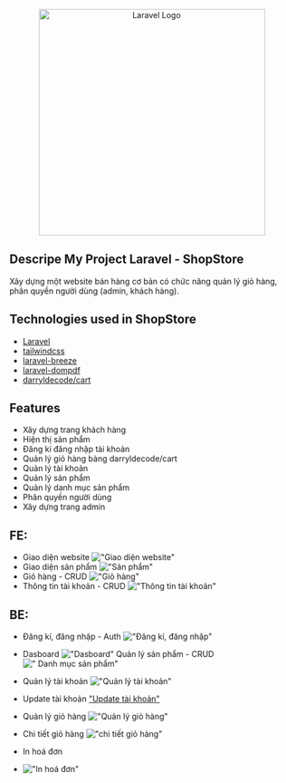 <p align="center"><a href="https://laravel.com" target="_blank"><img src="https://raw.githubusercontent.com/laravel/art/master/logo-lockup/5%20SVG/2%20CMYK/1%20Full%20Color/laravel-logolockup-cmyk-red.svg" width="400" alt="Laravel Logo"></a></p>

## Descripe My Project Laravel - ShopStore

Xây dựng một website bán hàng cơ bản có chức năng quản lý giỏ hàng, phân quyền người dùng (admin, khách hàng).

## Technologies used in ShopStore

-   [Laravel](https://laravel.com/)
-   [tailwindcss](https://tailwindcss.com/)
-   [laravel-breeze](https://github.com/laravel/breeze)
-   [laravel-dompdf](https://github.com/barryvdh/laravel-dompdf)
-   [darryldecode/cart](https://github.com/darryldecode/cart)

## Features

-   Xây dựng trang khách hàng
-   Hiện thị sản phẩm
-   Đăng kí đăng nhập tài khoản
-   Quản lý giỏ hàng bàng darryldecode/cart
-   Quản lý tài khoản
-   Quản lý sản phẩm
-   Quản lý danh mục sản phẩm
-   Phân quyền người dùng
-   Xây dựng trang admin

## FE:

-   Giao diện website
    !["Giao diện website"](https://github.com/Thanhdraw/ecommerce/blob/main/public/images/shopstore/baner.png)
-   Giao diện sản phẩm
    !["Sản phẩm"](https://github.com/Thanhdraw/ecommerce/blob/main/public/images/shopstore/products.png)
-   Giỏ hàng - CRUD
    !["Giỏ hàng"](https://github.com/Thanhdraw/ecommerce/blob/main/public/images/shopstore/cart.png)
-   Thông tin tài khoản - CRUD
    !["Thông tin tài khoản"](https://github.com/Thanhdraw/ecommerce/blob/main/public/images/shopstore/info.png)

## BE:

-   Đăng kí, đăng nhập - Auth
    !["Đăng kí, đăng nhập"](https://github.com/Thanhdraw/ecommerce/blob/main/public/images/admin/middleware.png)

-   Dasboard
    !["Dasboard"](https://github.com/Thanhdraw/ecommerce/blob/main/public/images/admin/admindasboard.png)
    Quản lý sản phẩm - CRUD
    ![" Danh mục sản phẩm"](https://github.com/Thanhdraw/ecommerce/blob/main/public/images/admin/products.png)

-   Quản lý tài khoản
    !["Quản lý tài khoản"](https://github.com/Thanhdraw/ecommerce/blob/main/public/images/admin/users.png)

-   Update tài khoản
    ["Update tài khoản"](https://github.com/Thanhdraw/ecommerce/blob/main/public/images/admin/update.png)

-   Quản lý giỏ hàng
    !["Quản lý giỏ hàng"](https://github.com/Thanhdraw/ecommerce/blob/main/public/images/admin/invoice.png)

-   Chi tiết giỏ hàng
    !["chi tiết giỏ hàng"](https://github.com/Thanhdraw/ecommerce/blob/main/public/images/admin/detail_invoice.png)

-   In hoá đơn
-   !["In hoá đơn"](https://github.com/Thanhdraw/ecommerce/blob/main/public/images/admin/pdf_invoice.png)
